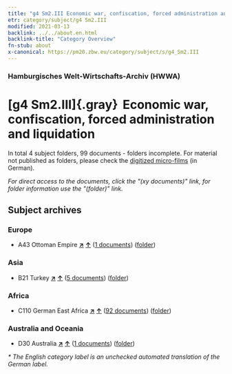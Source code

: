```yaml
---
title: "g4 Sm2.III Economic war, confiscation, forced administration and liquidation"
etr: category/subject/g4 Sm2.III
modified: 2021-03-13
backlink: ../../about.en.html
backlink-title: "Category Overview"
fn-stub: about
x-canonical: https://pm20.zbw.eu/category/subject/s/g4_Sm2.III
---
```


### Hamburgisches Welt-Wirtschafts-Archiv (HWWA)
# [g4 Sm2.III]{.gray}&#8201; Economic war, confiscation, forced administration and liquidation&#160; 





In total 4 subject folders, 99 documents - folders incomplete.
For material not published as folders, please check the [digitized micro-films](/film/h1_sh.de.html) (in German).

_For direct access to the documents, click the "(xy documents)" link, for folder information use the "(folder)" link._

## Subject archives



### Europe

- A43 Ottoman Empire [**&nearr;**](../../../geo/i/141034/about.en.html "Ottoman Empire (all folders)") [**&uarr;**](../../../geo/about.en.html#A43 "Country category system") (<a href="https://pm20.zbw.eu/dfgview/sh/141034,163411" title="about: Ottoman Empire : Economic war, confiscation, forced administration and liquidation" target="_blank">1 documents</a>) ([folder](../../../../folder/sh/1410xx/141034/1634xx/163411/about.en.html))

### Asia

- B21 Turkey [**&nearr;**](../../../geo/i/141111/about.en.html "Turkey (all folders)") [**&uarr;**](../../../geo/about.en.html#B21 "Country category system") (<a href="https://pm20.zbw.eu/dfgview/sh/141111,163411" title="about: Turkey : Economic war, confiscation, forced administration and liquidation" target="_blank">5 documents</a>) ([folder](../../../../folder/sh/1411xx/141111/1634xx/163411/about.en.html))

### Africa

- C110 German East Africa [**&nearr;**](../../../geo/i/141471/about.en.html "German East Africa (all folders)") [**&uarr;**](../../../geo/about.en.html#C110 "Country category system") (<a href="https://pm20.zbw.eu/dfgview/sh/141471,163411" title="about: German East Africa : Economic war, confiscation, forced administration and liquidation" target="_blank">92 documents</a>) ([folder](../../../../folder/sh/1414xx/141471/1634xx/163411/about.en.html))

### Australia and Oceania

- D30 Australia [**&nearr;**](../../../geo/i/141621/about.en.html "Australia (all folders)") [**&uarr;**](../../../geo/about.en.html#D30 "Country category system") (<a href="https://pm20.zbw.eu/dfgview/sh/141621,163411" title="about: Australia : Economic war, confiscation, forced administration and liquidation" target="_blank">1 documents</a>) ([folder](../../../../folder/sh/1416xx/141621/1634xx/163411/about.en.html))


_* The English category label is an unchecked automated translation of the German label._


